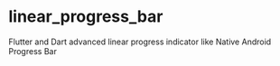 # linear_progress_bar
Flutter and Dart advanced linear progress indicator like Native Android Progress Bar
